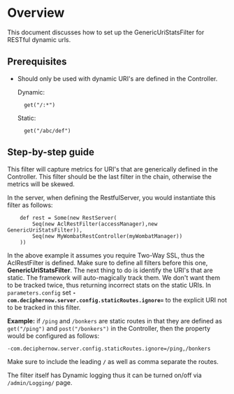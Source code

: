 # Overview
This document discusses how to set up the GenericUriStatsFilter for RESTful dynamic urls. 

## Prerequisites

- Should only be used with dynamic URI's are defined in the Controller.

    Dynamic:
    
        get("/:*")
        
    Static:
    
        get("/abc/def")
        

## Step-by-step guide

This filter will capture metrics for URI's that are generically defined in the Controller. This filter should be the last filter in the chain, otherwise the metrics will be skewed.

In the server, when defining the RestfulServer, you would instantiate this filter as follows:

        def rest = Some(new RestServer(
            Seq(new AclRestFilter(accessManager),new GenericUriStatsFilter)),
            Seq(new MyWombatRestController(myWombatManager))
        ))

In the above example it assumes you require Two-Way SSL, thus the AclRestFilter is defined. Make sure to define all filters before this one, __GenericUriStatsFilter__. The next thing to do is identify the URI's that are static. The framework will auto-magically track them. We don't want them to be tracked twice, thus returning incorrect stats on the static URIs. In `parameters.config` set  __`-com.deciphernow.server.config.staticRoutes.ignore=`__ to the explicit URI not to be tracked in this filter.

__Example:__ if `/ping` and `/bonkers` are static routes in that they are defined as `get("/ping")` and `post("/bonkers")` in the Controller, then the property would be configured as follows:

    -com.deciphernow.server.config.staticRoutes.ignore=/ping,/bonkers
    
Make sure to include the leading __`/`__ as well as comma separate the routes.
  
The filter itself has Dynamic logging thus it can be turned on/off via `/admin/Logging/` page. 

